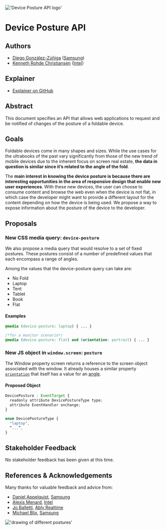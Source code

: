 !['Device Posture API logo'](https://raw.githubusercontent.com/w3c/device-posture/gh-pages/images/sf-logo-s.png)

# Device Posture API

## Authors
* [Diego González-Zúñiga](https://twitter.com/diekus) ([Samsung](https://samsunginter.net))
* [Kenneth Rohde Christiansen](https://twitter.com/kennethrohde) ([Intel](https://intel.com))

## Explainer
* [Explainer on GitHub](https://github.com/SamsungInternet/Explainers/blob/gh-pages/Foldables/FoldState.md)

## Abstract

 This document specifies an API that allows web applications to request and be notified of changes of the posture of a foldable device.

## Goals

Foldable devices come in many shapes and sizes. While the use cases for the ultrabooks of the past vary significantly from those of the new trend of mobile devices due to the inherent focus on screen real estate, **the data in question is similar since it’s related to the angle of the fold**.

The **main interest in knowing the device posture is because there are interesting opportunities in the area of responsive design that enable new user experiences**. With these new devices, the user can choose to consume content and browse the web even when the device is not flat, in which case the developer might want to provide a different layout for the content depending on how the device is being used. We propose a way to expose information about the posture of the device to the developer.

## Proposals
### New CSS media query: `device-posture`

We also propose a media query that would resolve to a set of fixed postures. These postures consist of a number of predefined values that each encompass a range of angles.

Among the values that the device-posture query can take are:
* No Fold
* Laptop
* Tent
* Tablet
* Book
* Flat

#### Examples

```css
@media (device-posture: laptop) { ... }

/*for a monitor scenario*/
@media (device-posture: flat) and (orientation: portrait) { ... }
```
### New JS object in `window.screen`: `posture`

The Window property screen returns a reference to the screen object associated with the window. It already houses a similar property [`orientation`](https://developer.mozilla.org/en-US/docs/Web/API/ScreenOrientation) that itself has a value for an [angle](https://w3c.github.io/screen-orientation/#idl-index).

#### Proposed Object
```javascript
DevicePosture : EventTarget {
  readonly attribute DevicePostureType type;
  attribute EventHandler onchange;
}

enum DevicePostureType {
  "laptop",
  “...”,
}
```

## Stakeholder Feedback
No stakeholder feedback has been given at this time.

## References & Acknowledgements
Many thanks for valuable feedback and advice from:
* [Daniel Appelquist](https://twitter.com/torgo), [Samsung](https://samsunginter.net) 
* [Alexis Menard](https://twitter.com/darktears), [Intel](https://intel.com) 
* [Jo Balletti](https://twitter.com/thisisjofrank), [Ably Realtime](https://ably.io)
* [Michael Blix](https://twitter.com/mkeblx), [Samsung](https://samsunginter.net) 

!['drawing of different postures'](https://github.com/w3c/device-posture/blob/gh-pages/images/postures.png?raw=true)
